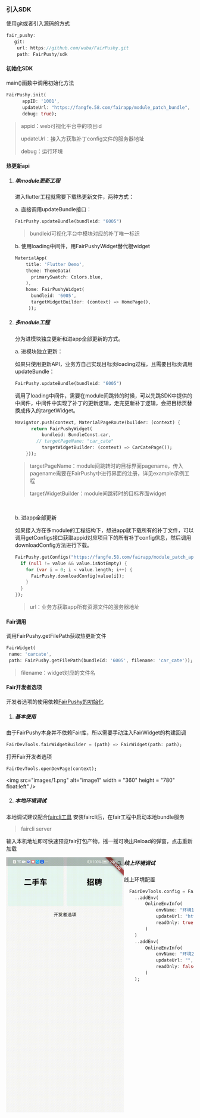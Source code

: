 ### 引入SDK

使用git或者引入源码的方式

```dart
fair_pushy:
   git:
   	url: https://github.com/wuba/FairPushy.git
	path: FairPushy/sdk
```



#### <span id="initialSDK">初始化SDK</span>

main()函数中调用初始化方法

```dart
FairPushy.init(
      appID: '1001',
      updateUrl: "https://fangfe.58.com/fairapp/module_patch_bundle",
      debug: true);
```

> appid：web可视化平台中的项目id
>
> updateUrl：接入方获取补丁config文件的服务器地址
>
> debug：运行环境



#### 热更新api

1. ##### 单module更新工程

   进入flutter工程就需要下载热更新文件，两种方式：

   a. 直接调用updateBundle接口：

   ```dart
   FairPushy.updateBundle(bundleid: "6005")
   ```

   > bundleid可视化平台中模块对应的补丁唯一标识

   

   b. 使用loading中间件，用FairPushyWidget替代根widget

   ```dart
   MaterialApp(
       title: 'Flutter Demo',
       theme: ThemeData(
         primarySwatch: Colors.blue,
       ),
       home: FairPushyWidget(
         bundleid: '6005',
         targetWidgetBuilder: (context) => HomePage(),
   		));
   ```

   

2. ##### 多module工程

   分为进模块独立更新和进app全部更新的方式。

   a. 进模块独立更新：

   如果只使用更新API，业务方自己实现目标页loading过程，且需要目标页调用updateBundle：

   ```dart
   FairPushy.updateBundle(bundleid: "6005")
   ```

   

   调用了loading中间件，需要在module间跳转的时候，可以先跳SDK中提供的中间件，中间件中实现了补丁的更新逻辑，走完更新补丁逻辑，会把目标页替换成传入的targetWidget。

   ```dart
   Navigator.push(context, MaterialPageRoute(builder: (context) {
         return FairPushyWidget(
             bundleid: BundleConst.car,
           // targetPageName: "car_cate"
             targetWidgetBuilder: (context) => CarCatePage());
       }));
   ```

   > targetPageName：module间跳转时的目标界面pagename，传入pagename需要在FairPushy中进行界面的注册，详见example示例工程
   >
   > targetWidgetBuilder：module间跳转时的目标界面widget

   ​	

   b. 进app全部更新

   如果接入方在多module的工程结构下，想进app就下载所有的补丁文件，可以调用getConfigs接口获取appid对应项目下的所有补丁config信息，然后调用downloadConfig方法进行下载。

   ```dart
   FairPushy.getConfigs("https://fangfe.58.com/fairapp/module_patch_app").then((value) {
     if (null != value && value.isNotEmpty) {
       for (var i = 0; i < value.length; i++) {
         FairPushy.downloadConfig(value[i]);
       }
     }
   });
   ```

   > url：业务方获取app所有资源文件的服务器地址
   
 #### Fair调用
   调用FairPushy.getFilePath获取热更新文件
   ```dart
   FairWidget(
    name: 'carcate',
    path: FairPushy.getFilePath(bundleId: '6005', filename: 'car_cate'));
   ```
   > filename：widget对应的文件名


#### Fair开发者选项

开发者选项的使用依赖[FairPushy的初始化](#initialSDK)

1. ##### 基本使用
由于FairPushy本身并不依赖Fair库，所以需要手动注入FairWidget的构建回调
```dart
FairDevTools.fairWidgetBuilder = (path) => FairWidget(path: path);
```
打开Fair开发者选项
```dart
FairDevTools.openDevPage(context);
```
<img src="images/1.png" alt="image1" width = "360" height = "780" float:left" />

2. ##### 本地环境调试
本地调试建议配合[faircli工具](https://pub.dev/packages/faircli/install)
安装faircli后，在fair工程中启动本地bundle服务

> faircli server

输入本机地址即可快速预览fair打包产物，摇一摇可唤出Reload的弹窗，点击重新加载

<img src="images/2.gif" alt="gif2" style="zoom:67%; float:left" />

3. ##### 线上环境调试
线上环境配置
```dart
  FairDevTools.config = FairDevConfig()
    ..addEnv(
        OnlineEnvInfo(
            envName: "环境1",
            updateUrl: "https://fangfe.58.com/fairapp/module_patch_bundle",
            readOnly: true
        )
    )
    ..addEnv(
        OnlineEnvInfo(
            envName: "环境2",
            updateUrl: "",
            readOnly: false
        )
    );
```
